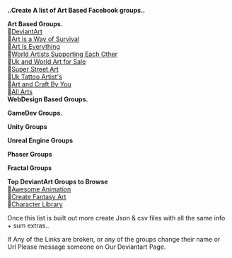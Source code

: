 **..Create A list of Art Based Facebook groups..**

**Art Based Groups.**<br>
🎱[DeviantArt](https://www.facebook.com/groups/artdev)<br>
🎱[Art is a Way of Survival](https://www.facebook.com/groups/1961654980714526)<br>
🎱[Art Is Everything](https://www.facebook.com/groups/artiseverything)<br>
🎱[World Artists Supporting Each Other](https://www.facebook.com/groups/WorldArtistsSupportingEachOther)<br>
🎱[Uk and World Art for Sale](https://www.facebook.com/groups/165297130482523)<br>
🎱[Super Street Art](https://www.facebook.com/groups/1716930901894427)<br>
🎱[Uk Tattoo Artist's](https://www.facebook.com/groups/1175369375831180)<br>
🎱[Art and Craft By You](https://www.facebook.com/groups/poojaart21)<br>
🎱[All Arts](https://www.facebook.com/groups/artisticamentefalando)<br>
**WebDesign Based Groups.**<br>

**GameDev Groups.**<br>

**Unity Groups**<br>

**Unreal Engine Groups**<br>

**Phaser Groups**<br>

**Fractal Groups**<br>

**Top DeviantArt Groups to Browse**<br>
🎱[Awesome Animation](https://www.deviantart.com/awesome-animation)<br>
🎱[Create Fantasy Art](https://www.deviantart.com/createfantasyart)<br>
🎱[Character Library](https://www.deviantart.com/characterlibrary)

Once this list is built out more create Json & csv files with all the same info + sum extras..<br>

If Any of the Links are broken, or any of the groups change their name or Url Please message someone on Our Deviantart Page.




